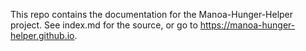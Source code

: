 This repo contains the documentation for the Manoa-Hunger-Helper project. See index.md for the source, or go to https://manoa-hunger-helper.github.io.
